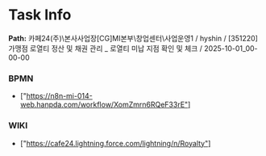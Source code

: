 # Task Info

**Path:** 카페24(주)\본사사업장\[CG]MI본부\창업센터\사업운영1 / hyshin / [351220] 가맹점 로열티 정산 및 채권 관리 _ 로열티 미납 지점 확인 및 체크 / 2025-10-01_00-00-00

### BPMN
- ["https://n8n-mi-014-web.hanpda.com/workflow/XomZmrn6RQeF33rE"]

### WIKI
- ["https://cafe24.lightning.force.com/lightning/n/Royalty"]

